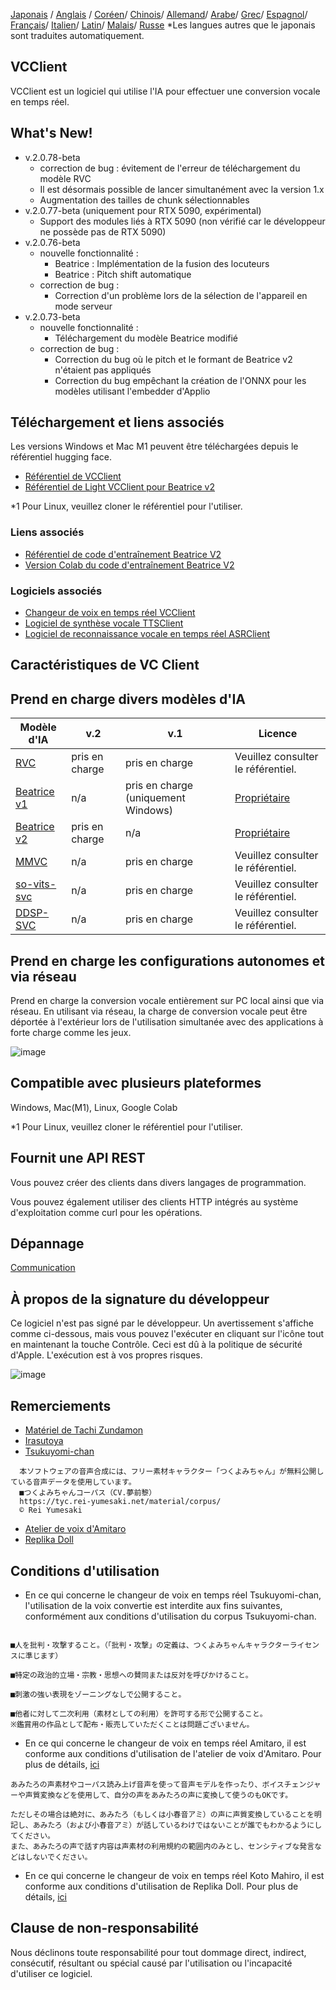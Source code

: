 [Japonais](/README.md) /
[Anglais](/docs_i18n/README_en.md) /
[Coréen](/docs_i18n/README_ko.md)/
[Chinois](/docs_i18n/README_zh.md)/
[Allemand](/docs_i18n/README_de.md)/
[Arabe](/docs_i18n/README_ar.md)/
[Grec](/docs_i18n/README_el.md)/
[Espagnol](/docs_i18n/README_es.md)/
[Français](/docs_i18n/README_fr.md)/
[Italien](/docs_i18n/README_it.md)/
[Latin](/docs_i18n/README_la.md)/
[Malais](/docs_i18n/README_ms.md)/
[Russe](/docs_i18n/README_ru.md)
*Les langues autres que le japonais sont traduites automatiquement.

## VCClient

VCClient est un logiciel qui utilise l'IA pour effectuer une conversion vocale en temps réel.

## What's New!

* v.2.0.78-beta
  * correction de bug : évitement de l'erreur de téléchargement du modèle RVC
  * Il est désormais possible de lancer simultanément avec la version 1.x
  * Augmentation des tailles de chunk sélectionnables
* v.2.0.77-beta (uniquement pour RTX 5090, expérimental)
  * Support des modules liés à RTX 5090 (non vérifié car le développeur ne possède pas de RTX 5090)
* v.2.0.76-beta
  * nouvelle fonctionnalité :
    * Beatrice : Implémentation de la fusion des locuteurs
    * Beatrice : Pitch shift automatique
  * correction de bug :
    * Correction d'un problème lors de la sélection de l'appareil en mode serveur
* v.2.0.73-beta
  * nouvelle fonctionnalité :
    * Téléchargement du modèle Beatrice modifié
  * correction de bug :
    * Correction du bug où le pitch et le formant de Beatrice v2 n'étaient pas appliqués
    * Correction du bug empêchant la création de l'ONNX pour les modèles utilisant l'embedder d'Applio

## Téléchargement et liens associés

Les versions Windows et Mac M1 peuvent être téléchargées depuis le référentiel hugging face.

* [Référentiel de VCClient](https://huggingface.co/wok000/vcclient000/tree/main)
* [Référentiel de Light VCClient pour Beatrice v2](https://huggingface.co/wok000/light_vcclient_beatrice/tree/main)

*1 Pour Linux, veuillez cloner le référentiel pour l'utiliser.

### Liens associés

* [Référentiel de code d'entraînement Beatrice V2](https://huggingface.co/fierce-cats/beatrice-trainer)
* [Version Colab du code d'entraînement Beatrice V2](https://github.com/w-okada/beatrice-trainer-colab)

### Logiciels associés

* [Changeur de voix en temps réel VCClient](https://github.com/w-okada/voice-changer)
* [Logiciel de synthèse vocale TTSClient](https://github.com/w-okada/ttsclient)
* [Logiciel de reconnaissance vocale en temps réel ASRClient](https://github.com/w-okada/asrclient)

## Caractéristiques de VC Client

## Prend en charge divers modèles d'IA

| Modèle d'IA                                                                                                     | v.2       | v.1                  | Licence                                                                                 |
| ------------------------------------------------------------------------------------------------------------ | --------- | -------------------- | ------------------------------------------------------------------------------------------ |
| [RVC ](https://github.com/RVC-Project/Retrieval-based-Voice-Conversion-WebUI/blob/main/docs/jp/README.ja.md) | pris en charge | pris en charge            | Veuillez consulter le référentiel.                                                             |
| [Beatrice v1](https://prj-beatrice.com/)                                                                     | n/a       | pris en charge (uniquement Windows) | [Propriétaire](https://github.com/w-okada/voice-changer/tree/master/server/voice_changer/Beatrice) |
| [Beatrice v2](https://prj-beatrice.com/)                                                                     | pris en charge | n/a                  | [Propriétaire](https://huggingface.co/wok000/vcclient_model/blob/main/beatrice_v2_beta/readme.md)  |
| [MMVC](https://github.com/isletennos/MMVC_Trainer)                                                           | n/a       | pris en charge            | Veuillez consulter le référentiel.                                                             |
| [so-vits-svc](https://github.com/svc-develop-team/so-vits-svc)                                               | n/a       | pris en charge            | Veuillez consulter le référentiel.                                                             |
| [DDSP-SVC](https://github.com/yxlllc/DDSP-SVC)                                                               | n/a       | pris en charge            | Veuillez consulter le référentiel.                                                             |

## Prend en charge les configurations autonomes et via réseau

Prend en charge la conversion vocale entièrement sur PC local ainsi que via réseau.
En utilisant via réseau, la charge de conversion vocale peut être déportée à l'extérieur lors de l'utilisation simultanée avec des applications à forte charge comme les jeux.

![image](https://user-images.githubusercontent.com/48346627/206640768-53f6052d-0a96-403b-a06c-6714a0b7471d.png)

## Compatible avec plusieurs plateformes

Windows, Mac(M1), Linux, Google Colab

*1 Pour Linux, veuillez cloner le référentiel pour l'utiliser.

## Fournit une API REST

Vous pouvez créer des clients dans divers langages de programmation.

Vous pouvez également utiliser des clients HTTP intégrés au système d'exploitation comme curl pour les opérations.

## Dépannage

[Communication](tutorials/trouble_shoot_communication_ja.md)

## À propos de la signature du développeur

Ce logiciel n'est pas signé par le développeur. Un avertissement s'affiche comme ci-dessous, mais vous pouvez l'exécuter en cliquant sur l'icône tout en maintenant la touche Contrôle. Ceci est dû à la politique de sécurité d'Apple. L'exécution est à vos propres risques.

![image](https://user-images.githubusercontent.com/48346627/212567711-c4a8d599-e24c-4fa3-8145-a5df7211f023.png)

## Remerciements

* [Matériel de Tachi Zundamon](https://seiga.nicovideo.jp/seiga/im10792934)
* [Irasutoya](https://www.irasutoya.com/)
* [Tsukuyomi-chan](https://tyc.rei-yumesaki.net/)

```
  本ソフトウェアの音声合成には、フリー素材キャラクター「つくよみちゃん」が無料公開している音声データを使用しています。
  ■つくよみちゃんコーパス（CV.夢前黎）
  https://tyc.rei-yumesaki.net/material/corpus/
  © Rei Yumesaki
```

* [Atelier de voix d'Amitaro](https://amitaro.net/)
* [Replika Doll](https://kikyohiroto1227.wixsite.com/kikoto-utau)

## Conditions d'utilisation

* En ce qui concerne le changeur de voix en temps réel Tsukuyomi-chan, l'utilisation de la voix convertie est interdite aux fins suivantes, conformément aux conditions d'utilisation du corpus Tsukuyomi-chan.

```

■人を批判・攻撃すること。（「批判・攻撃」の定義は、つくよみちゃんキャラクターライセンスに準じます）

■特定の政治的立場・宗教・思想への賛同または反対を呼びかけること。

■刺激の強い表現をゾーニングなしで公開すること。

■他者に対して二次利用（素材としての利用）を許可する形で公開すること。
※鑑賞用の作品として配布・販売していただくことは問題ございません。
```

* En ce qui concerne le changeur de voix en temps réel Amitaro, il est conforme aux conditions d'utilisation de l'atelier de voix d'Amitaro. Pour plus de détails, [ici](https://amitaro.net/voice/faq/#index_id6)

```
あみたろの声素材やコーパス読み上げ音声を使って音声モデルを作ったり、ボイスチェンジャーや声質変換などを使用して、自分の声をあみたろの声に変換して使うのもOKです。

ただしその場合は絶対に、あみたろ（もしくは小春音アミ）の声に声質変換していることを明記し、あみたろ（および小春音アミ）が話しているわけではないことが誰でもわかるようにしてください。
また、あみたろの声で話す内容は声素材の利用規約の範囲内のみとし、センシティブな発言などはしないでください。
```

* En ce qui concerne le changeur de voix en temps réel Koto Mahiro, il est conforme aux conditions d'utilisation de Replika Doll. Pour plus de détails, [ici](https://kikyohiroto1227.wixsite.com/kikoto-utau/ter%EF%BD%8Ds-of-service)

## Clause de non-responsabilité

Nous déclinons toute responsabilité pour tout dommage direct, indirect, consécutif, résultant ou spécial causé par l'utilisation ou l'incapacité d'utiliser ce logiciel.
